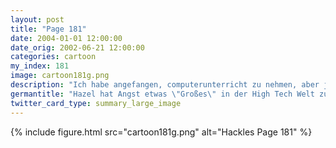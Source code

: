```yaml
---
layout: post
title: "Page 181"
date: 2004-01-01 12:00:00
date_orig: 2002-06-21 12:00:00
categories: cartoon
my_index: 181
image: cartoon181g.png
description: "Ich habe angefangen, computerunterricht zu nehmen, aber je mehr ich darüber nachdenke, ein Techie zu sein, desto mehr Angst macht es mir Wieso? Du hast ein großartiges Computerverständnis Das ist es nicht, worum ich mir Sorgen mache Hackles Hazel Katrina VittlesPreston Pete Percy"
germantitle: "Hazel hat Angst etwas \"Großes\" in der High Tech Welt zu werden"
twitter_card_type: summary_large_image
---
```


{% include figure.html src="cartoon181g.png" alt="Hackles Page 181"  %}
